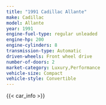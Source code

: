 ```yaml
---
title: "1991 Cadillac Allante"
make: Cadillac
model: Allante
year: 1991
engine-fuel-type: regular unleaded
engine-hp: 200
engine-cylinders: 8
transmission-type: Automatic
driven-wheels: Front wheel drive
number-of-doors: 2
market-category: Luxury,Performance
vehicle-size: Compact
vehicle-style: Convertible
---
```


{{< car_info >}}
